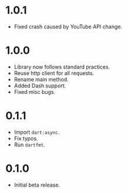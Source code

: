 # 1.0.1
- Fixed crash caused by YouTube API change.

# 1.0.0
- Library now follows standard practices.
- Reuse http client for all requests.
- Rename main method.
- Added Dash support.
- Fixed misc bugs.

# 0.1.1
- Import `dart:async`.
- Fix typos. 
- Run `dartfmt`.

# 0.1.0
- Initial beta release.